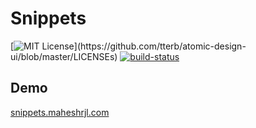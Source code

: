 # Snippets
[![MIT License](https://img.shields.io/apm/l/atomic-design-ui.svg?)](https://github.com/tterb/atomic-design-ui/blob/master/LICENSEs)
[![build-status](https://github.com/maheshrjl/snippets.maheshrjl.com/actions/workflows/ci.yml/badge.svg)](https://github.com/maheshrjl/snippets.maheshrjl.com/actions/workflows/ci.yml)


## Demo

[snippets.maheshrjl.com](snippets.maheshrjl.com)
